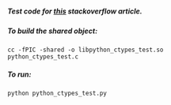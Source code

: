 ##### Test code for [this](https://stackoverflow.com/questions/29642249/what-happens-with-null-values-are-returned-from-foreign-functions-using-ctypes) stackoverflow article. #####

##### To build the shared object: #####
<code>cc -fPIC -shared -o libpython_ctypes_test.so python_ctypes_test.c</code>

##### To run: #####
<code>python python_ctypes_test.py</code>
